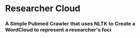 # Researcher Cloud
### A Simple Pubmed Crawler that uses NLTK to Create a WordCloud to represent a researcher's foci